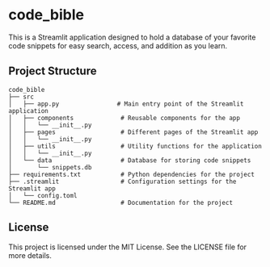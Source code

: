 # code_bible

This is a Streamlit application designed to hold a database of your favorite code snippets for easy search, access, and addition as you learn.

## Project Structure

```
code_bible
├── src
│   ├── app.py                # Main entry point of the Streamlit application
│   ├── components             # Reusable components for the app
│   │   └── __init__.py
│   ├── pages                  # Different pages of the Streamlit app
│   │   └── __init__.py
│   ├── utils                  # Utility functions for the application
│   │   └── __init__.py
│   └── data                   # Database for storing code snippets
│       └── snippets.db
├── requirements.txt           # Python dependencies for the project
├── .streamlit                 # Configuration settings for the Streamlit app
│   └── config.toml
└── README.md                  # Documentation for the project
```

<!-- This is a comment 

## Installation

To set up the project, follow these steps:

1. Clone the repository:
   ```
   git clone <repository-url>
   cd my-streamlit-app
   ```

2. Install the required packages:
   ```
   pip install -r requirements.txt
   ```

## Usage

To run the Streamlit app, execute the following command in your terminal:
```
streamlit run src/app.py
```

## Contributing

Feel free to contribute to this project by submitting issues or pull requests. Your contributions are welcome!

-->

## License

This project is licensed under the MIT License. See the LICENSE file for more details.
